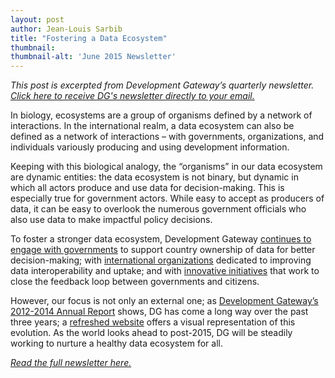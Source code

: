 ```yaml
---
layout: post
author: Jean-Louis Sarbib
title: "Fostering a Data Ecosystem"
thumbnail: 
thumbnail-alt: 'June 2015 Newsletter'
---
```

*This post is excerpted from Development Gateway’s quarterly newsletter. [Click here to receive DG's newsletter directly to your email.](eepurl.com/UEJ6j)*

In biology, ecosystems are a group of organisms defined by a network of interactions. In the international realm, a data ecosystem can also be defined as a network of interactions – with governments, organizations, and individuals variously producing and using development information.

Keeping with this biological analogy, the “organisms” in our data ecosystem are dynamic entities: the data ecosystem is not binary, but dynamic in which all actors produce and use data for decision-making. This is especially true for government actors. While easy to accept as producers of data, it can be easy to overlook the numerous government officials who also use data to make impactful policy decisions.

To foster a stronger data ecosystem, Development Gateway [continues to engage with governments](/2015/04/14/the-gambia-joins-development-gateway-s-aid-management-family/) to support country ownership of data for better decision-making; with [international organizations](/2015/03/31/governments-as-open-data-users-the-future-of-iati/) dedicated to improving data interoperability and uptake; and with [innovative initiatives](/2015/03/05/launch-of-open-schools-kenya/) that work to close the feedback loop between governments and citizens.

However, our focus is not only an external one; as [Development Gateway’s 2012-2014 Annual Report](/2015/03/24/a-new-development-gateway/) shows, DG has come a long way over the past three years; a [refreshed website](/2015/05/01/new-dg-website/) offers a visual representation of this evolution. As the world looks ahead to post-2015, DG will be steadily working to nurture a healthy data ecosystem for all.

*[Read the full newsletter here.](http://eepurl.com/bo6Swz)*
